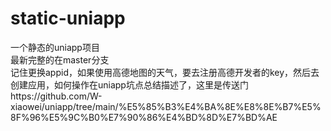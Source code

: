 # static-uniapp
一个静态的uniapp项目<br />
最新完整的在master分支<br />
记住更换appid，如果使用高德地图的天气，要去注册高德开发者的key，然后去创建应用，如何操作在uniapp坑点总结描述了，这里是传送门https://github.com/W-xiaowei/uniapp/tree/main/%E5%85%B3%E4%BA%8E%E8%8E%B7%E5%8F%96%E5%9C%B0%E7%90%86%E4%BD%8D%E7%BD%AE
